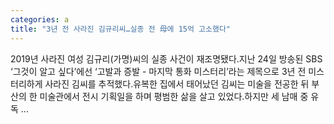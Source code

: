 ```yaml
---
categories: a
title: "3년 전 사라진 김규리씨…실종 전 母에 15억 고소했다"
---
```

 2019년 사라진 여성 김규리(가명)씨의 실종 사건이 재조명됐다.지난 24일 방송된 SBS ‘그것이 알고 싶다’에선  ‘고발과 증발 - 마지막 통화 미스터리’라는 제목으로 3년 전 미스터리하게 사라진 김씨를 추적했다.유복한 집에서 태어났던 김씨는 미술을 전공한 뒤 부산의 한 미술관에서 전시 기획일을 하며 평범한 삶을 살고 있었다.하지만 세 남매 중 유독 ...